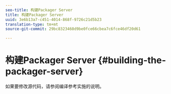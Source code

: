 ```yaml
---
seo-title: 构建Packager Server
title: 构建Packager Server
uuid: 3e6b13a7-c451-4014-868f-9726c21d5b23
translation-type: tm+mt
source-git-commit: 29bc8323460d9be0fce66cbea7c6fce46df20d61

---
```



# 构建Packager Server {#building-the-packager-server}

如果要修改源代码，请参阅编译参考实施的说明。
